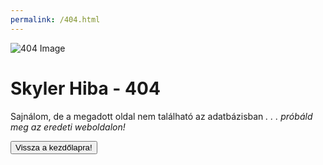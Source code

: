 ```yaml
---
permalink: /404.html
---
```

<div>
  <link rel="stylesheet" href="css4/style.css">
  <aside><img src="https://s3-us-west-2.amazonaws.com/s.cdpn.io/4424790/Mirror.png" alt="404 Image" />
  </aside>
  <main>
    <h1>Skyler Hiba - 404</h1>
    <p>
      Sajnálom, de a megadott oldal nem található az adatbázisban <em>. . . próbáld meg az eredeti weboldalon!</em>
    </p>
    <button>Vissza a kezdőlapra!</button>
  </main>
</div>
